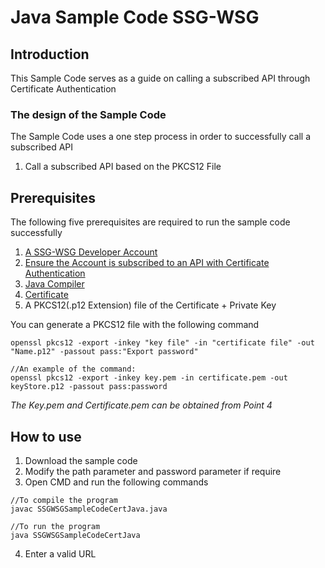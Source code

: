 # Java Sample Code SSG-WSG
## Introduction
This Sample Code serves as a guide on calling a subscribed API through Certificate Authentication
### The design of the Sample Code
The Sample Code uses a one step process in order to successfully call a subscribed API
1. Call a subscribed API based on the PKCS12 File 
## Prerequisites
The following five prerequisites are required to run the sample code successfully
1. [A SSG-WSG Developer Account](https://developer.ssg-wsg.sg/webapp/guides/13EgI9eYfms1W7Ls4X1hdI)
2. [Ensure the Account is subscribed to an API with Certificate Authentication](https://developer.ssg-wsg.sg/webapp/guides/6gvz7gEnwU2dSIKPrTcXnq)
3. [Java Compiler](https://docs.oracle.com/en/java/javase/11/install/overview-jdk-installation.html#GUID-8677A77F-231A-40F7-98B9-1FD0B48C346A)
4. [Certificate](https://developer.ssg-wsg.sg/webapp/guides/20TYgEkfmOQWMzngzSQ4Pe)
5. A PKCS12(.p12 Extension) file of the Certificate + Private Key

You can generate a PKCS12 file with the following command
```
openssl pkcs12 -export -inkey "key file" -in "certificate file" -out "Name.p12" -passout pass:"Export password"

//An example of the command:
openssl pkcs12 -export -inkey key.pem -in certificate.pem -out keyStore.p12 -passout pass:password
```
*The Key.pem and Certificate.pem can be obtained from Point 4*

## How to use
1. Download the sample code
2. Modify the path parameter and password parameter if require
3. Open CMD and run the following commands
```
//To compile the program
javac SSGWSGSampleCodeCertJava.java

//To run the program
java SSGWSGSampleCodeCertJava
```
4. Enter a valid URL






